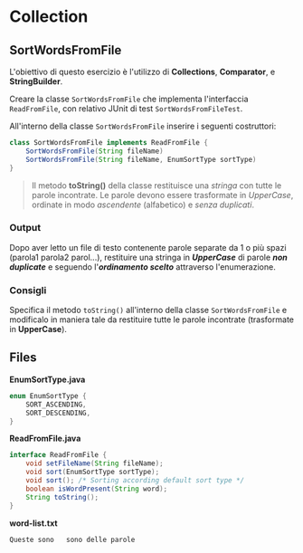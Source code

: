 # Collection

## SortWordsFromFile

L'obiettivo di questo esercizio è l'utilizzo di **Collections**, **Comparator**, e **StringBuilder**.

Creare la classe `SortWordsFromFile` che implementa l'interfaccia `ReadFromFile`, con relativo JUnit di test `SortWordsFromFileTest`.

All'interno della classe `SortWordsFromFile` inserire i seguenti costruttori:

```java
class SortWordsFromFile implements ReadFromFile {
    SortWordsFromFile(String fileName)
    SortWordsFromFile(String fileName, EnumSortType sortType)
}
```

> Il metodo **toString()** della classe restituisce una _stringa_ con tutte le parole incontrate.
Le parole devono essere trasformate in _UpperCase_, ordinate in modo _ascendente_ (alfabetico) e _senza duplicati_.

### Output

Dopo aver letto un file di testo contenente parole separate da 1 o più spazi (parola1 parola2  parol...), restituire una stringa in **_UpperCase_** di parole **_non duplicate_** e seguendo l'**_ordinamento scelto_** attraverso l'enumerazione.

### Consigli

Specifica il metodo `toString()` all'interno della classe `SortWordsFromFile` e modificalo in maniera tale da restituire tutte le parole incontrate (trasformate in **UpperCase**).

## Files

**EnumSortType.java**

```java
enum EnumSortType {
    SORT_ASCENDING,
    SORT_DESCENDING,
}
```

**ReadFromFile.java**

```java
interface ReadFromFile {
    void setFileName(String fileName);
    void sort(EnumSortType sortType);
    void sort(); /* Sorting according default sort type */
    boolean isWordPresent(String word);
    String toString();
}
```

**word-list.txt**

```text
Queste sono   sono delle parole 
```
